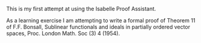 This is my first attempt at using the Isabelle Proof Assistant.

As a learning exercise I am attempting to write a formal proof of Theorem 11 of F.F. Bonsall, Sublinear functionals and ideals in partially ordered vector spaces, Proc. London Math. Soc (3) 4 (1954).
